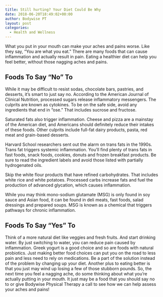 ```yaml
---
title: Still hurting? Your Diet Could Be Why  
date: 2018-06-20T18:49:02+00:00
author: Bodywise PT
layout: post
categories:
  - Health and Wellness
---
```

What you put in your mouth can make your aches and pains worse. Like they say, “You are what you eat.” There are many foods that can cause inflammation and actually result in pain. Eating a healthier diet can help you feel better, without those nagging aches and pains.

## **Foods To Say “No” To**

While it may be difficult to resist sodas, chocolate bars, pastries, and desserts, it’s smart to just say no. According to the American Journal of Clinical Nutrition, processed sugars release inflammatory messengers. The culprits are known as cytokines. To be on the safe side, avoid any ingredients that end in “ose.” That includes sucrose and fructose.

Saturated fats also trigger inflammation. Cheese and pizza are a mainstay of the American diet, and Americans should definitely reduce their intakes of these foods. Other culprits include full-fat dairy products, pasta, red meat and grain-based desserts.

Harvard School researchers sent out the alarm on trans fats in the 1990s. Trans fat triggers systemic inflammation. You’ll find plenty of trans fats in fast foods, snack foods, cookies, donuts and frozen breakfast products. Be sure to read the ingredient labels and avoid those listed with partially hydrogenated oils.

Skip the white flour products that have refined carbohydrates. That includes white rice and white potatoes. Processed carbs increase fats and fuel the production of advanced glycation, which causes inflammation.

While you may think mono-sodium glutamate (MSG) is only found in soy sauce and Asian food, it can be found in deli meats, fast foods, salad dressings and prepared soups. MSG is known as a chemical that triggers pathways for chronic inflammation.

## **Foods To Say “Yes” To**

Think of a more natural diet like veggies and fresh fruits. And start drinking water. By just switching to water, you can reduce pain caused by inflammation. Greek yogurt is a good choice and so are foods with natural probiotics. Just making better food choices can put you on the road to less pain and less need to rely on medications. Be a part of the solution instead of the problem by changing up your diet. Another plus to eating better is that you just may wind up losing a few of those stubborn pounds. So, the next time you feel a nagging ache, do some thinking about what you’re actually putting in your mouth. It just may be a food that you should say no to or give Bodywise Physical Therapy a call to see how we can help assess your aches and pains! 

&nbsp;

